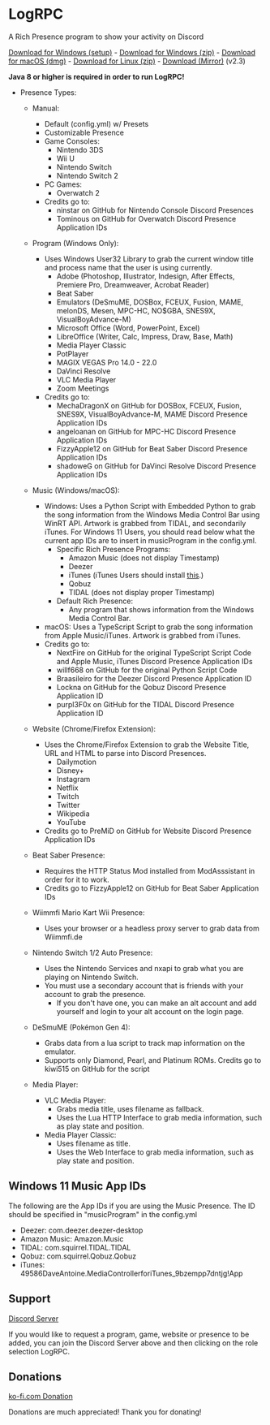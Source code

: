 # LogRPC

A Rich Presence program to show your activity on Discord

[Download for Windows (setup)](https://logicism.tv/downloads/LogRPC-setup.exe) - [Download for Windows (zip)](https://logicism.tv/downloads/LogRPC-v2.3-win64.zip) - [Download for macOS (dmg)](https://logicism.tv/downloads/LogRPC-v2.2-mac.dmg) - [Download for Linux (zip)](https://logicism.tv/downloads/LogRPC-v2.3-linux.zip) - [Download (Mirror)](https://mega.nz/folder/EIhkjCIR#Ck5IlMZeEtjVvBYjLNqrRw) (v2.3)

**Java 8 or higher is required in order to run LogRPC!**

* Presence Types:
    * Manual:
      - Default (config.yml) w/ Presets
      - Customizable Presence
      - Game Consoles:
          - Nintendo 3DS
          - Wii U
          - Nintendo Switch
          - Nintendo Switch 2
      - PC Games:
         - Overwatch 2
      * Credits go to: 
         * ninstar on GitHub for Nintendo Console Discord Presences
         * Tominous on GitHub for Overwatch Discord Presence Application IDs
      
    * Program (Windows Only):
      * Uses Windows User32 Library to grab the current window title and process name that the user is using currently.
         - Adobe (Photoshop, Illustrator, Indesign, After Effects, Premiere Pro, Dreamweaver, Acrobat Reader)
         - Beat Saber
         - Emulators (DeSmuME, DOSBox, FCEUX, Fusion, MAME, melonDS, Mesen, MPC-HC, NO$GBA, SNES9X, VisualBoyAdvance-M)
         - Microsoft Office (Word, PowerPoint, Excel)
         - LibreOffice (Writer, Calc, Impress, Draw, Base, Math)
         - Media Player Classic
         - PotPlayer
         - MAGIX VEGAS Pro 14.0 - 22.0
         - DaVinci Resolve
         - VLC Media Player
         - Zoom Meetings
      * Credits go to: 
         * MechaDragonX on GitHub for DOSBox, FCEUX, Fusion, SNES9X, VisualBoyAdvance-M, MAME Discord Presence Application IDs
         * angeloanan on GitHub for MPC-HC Discord Presence Application IDs
         * FizzyApple12 on GitHub for Beat Saber Discord Presence Application IDs
         * shadoweG on GitHub for DaVinci Resolve Discord Presence Application IDs

    * Music (Windows/macOS):
      * Windows: Uses a Python Script with Embedded Python to grab the song information from the Windows Media Control Bar using WinRT API. Artwork is grabbed from TIDAL, and secondarily iTunes. For Windows 11 Users, you should read below what the current app IDs are to insert in musicProgram in the config.yml.
        * Specific Rich Presence Programs:
          - Amazon Music (does not display Timestamp)
          - Deezer
          - iTunes (iTunes Users should install [this](https://apps.microsoft.com/detail/9nq3d21qt8ml?hl=en-US&gl=US).)
          - Qobuz
          - TIDAL (does not display proper Timestamp)
        * Default Rich Presence:
          - Any program that shows information from the Windows Media Control Bar.
      * macOS: Uses a TypeScript Script to grab the song information from Apple Music/iTunes. Artwork is grabbed from iTunes.
      * Credits go to:
         * NextFire on GitHub for the original TypeScript Script Code and Apple Music, iTunes Discord Presence Application IDs
         * willf668 on GitHub for the original Python Script Code
         * Braasileiro for the Deezer Discord Presence Application ID
         * Lockna on GitHub for the Qobuz Discord Presence Application ID
         * purpl3F0x on GitHub for the TIDAL Discord Presence Application ID

    * Website (Chrome/Firefox Extension):
      * Uses the Chrome/Firefox Extension to grab the Website Title, URL and HTML to parse into Discord Presences.
         - Dailymotion
         - Disney+
         - Instagram
         - Netflix
         - Twitch
         - Twitter
         - Wikipedia
         - YouTube
      * Credits go to PreMiD on GitHub for Website Discord Presence Application IDs

    * Beat Saber Presence:
      * Requires the HTTP Status Mod installed from ModAsssistant in order for it to work.
      * Credits go to FizzyApple12 on GitHub for Beat Saber Application IDs

    * Wiimmfi Mario Kart Wii Presence:
      * Uses your browser or a headless proxy server to grab data from Wiimmfi.de
      
    * Nintendo Switch 1/2 Auto Presence:
      * Uses the Nintendo Services and nxapi to grab what you are playing on Nintendo Switch.
      * You must use a secondary account that is friends with your account to grab the presence.
        * If you don't have one, you can make an alt account and add yourself and login to your alt account on the login page.

    * DeSmuME (Pokémon Gen 4):
      * Grabs data from a lua script to track map information on the emulator.
       * Supports only Diamond, Pearl, and Platinum ROMs. Credits go to kiwi515 on GitHub for the script
    
    * Media Player:
      * VLC Media Player:
        * Grabs media title, uses filename as fallback.
        * Uses the Lua HTTP Interface to grab media information, such as play state and position.
      * Media Player Classic:
        * Uses filename as title.
        * Uses the Web Interface to grab media information, such as play state and position.

## Windows 11 Music App IDs

The following are the App IDs if you are using the Music Presence. The ID should be specified in "musicProgram" in the config.yml

* Deezer: com.deezer.deezer-desktop
* Amazon Music: Amazon.Music
* TIDAL: com.squirrel.TIDAL.TIDAL
* Qobuz: com.squirrel.Qobuz.Qobuz
* iTunes: 49586DaveAntoine.MediaControllerforiTunes_9bzempp7dntjg!App

## Support

[Discord Server](https://discord.gg/nStuNeZsWz)

If you would like to request a program, game, website or presence to be added, you can join the Discord Server above and then clicking on the role selection LogRPC.

## Donations

[ko-fi.com Donation](https://ko-fi.com/Logicism)

Donations are much appreciated! Thank you for donating!
